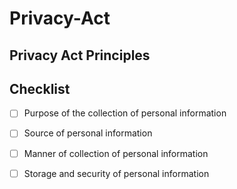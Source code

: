 # Privacy-Act

## Privacy Act Principles

## Checklist

-[ ] Purpose of the collection of personal information

-[ ] Source of personal information

-[ ] Manner of collection of personal information

-[ ] Storage and security of personal information
